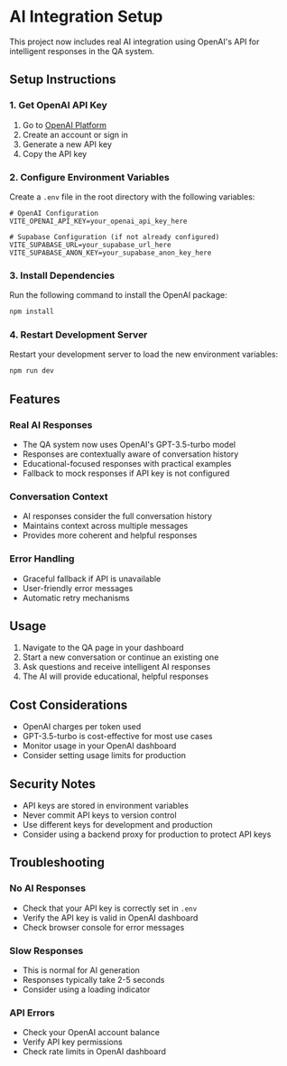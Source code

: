 # AI Integration Setup

This project now includes real AI integration using OpenAI's API for intelligent responses in the QA system.

## Setup Instructions

### 1. Get OpenAI API Key
1. Go to [OpenAI Platform](https://platform.openai.com/api-keys)
2. Create an account or sign in
3. Generate a new API key
4. Copy the API key

### 2. Configure Environment Variables
Create a `.env` file in the root directory with the following variables:

```env
# OpenAI Configuration
VITE_OPENAI_API_KEY=your_openai_api_key_here

# Supabase Configuration (if not already configured)
VITE_SUPABASE_URL=your_supabase_url_here
VITE_SUPABASE_ANON_KEY=your_supabase_anon_key_here
```

### 3. Install Dependencies
Run the following command to install the OpenAI package:

```bash
npm install
```

### 4. Restart Development Server
Restart your development server to load the new environment variables:

```bash
npm run dev
```

## Features

### Real AI Responses
- The QA system now uses OpenAI's GPT-3.5-turbo model
- Responses are contextually aware of conversation history
- Educational-focused responses with practical examples
- Fallback to mock responses if API key is not configured

### Conversation Context
- AI responses consider the full conversation history
- Maintains context across multiple messages
- Provides more coherent and helpful responses

### Error Handling
- Graceful fallback if API is unavailable
- User-friendly error messages
- Automatic retry mechanisms

## Usage

1. Navigate to the QA page in your dashboard
2. Start a new conversation or continue an existing one
3. Ask questions and receive intelligent AI responses
4. The AI will provide educational, helpful responses

## Cost Considerations

- OpenAI charges per token used
- GPT-3.5-turbo is cost-effective for most use cases
- Monitor usage in your OpenAI dashboard
- Consider setting usage limits for production

## Security Notes

- API keys are stored in environment variables
- Never commit API keys to version control
- Use different keys for development and production
- Consider using a backend proxy for production to protect API keys

## Troubleshooting

### No AI Responses
- Check that your API key is correctly set in `.env`
- Verify the API key is valid in OpenAI dashboard
- Check browser console for error messages

### Slow Responses
- This is normal for AI generation
- Responses typically take 2-5 seconds
- Consider using a loading indicator

### API Errors
- Check your OpenAI account balance
- Verify API key permissions
- Check rate limits in OpenAI dashboard 